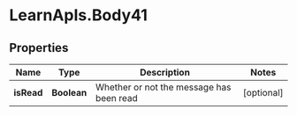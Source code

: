 # LearnApIs.Body41

## Properties
Name | Type | Description | Notes
------------ | ------------- | ------------- | -------------
**isRead** | **Boolean** | Whether or not the message has been read | [optional] 
